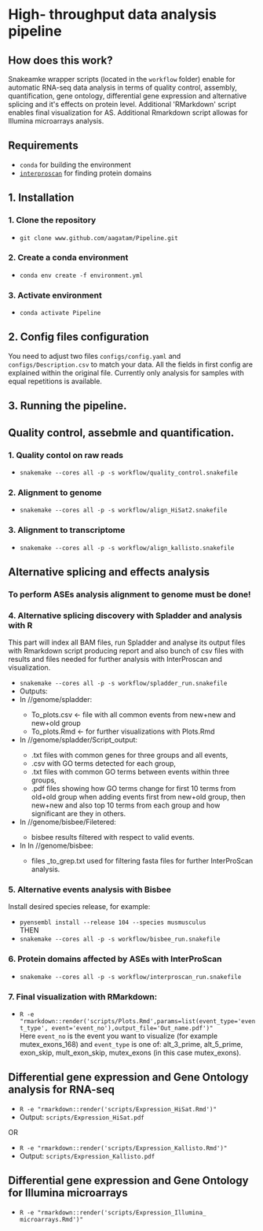 # High- throughput data analysis pipeline

## How does this work?
Snakeamke wrapper scripts (located in the `workflow` folder) enable for automatic RNA-seq data analysis in terms of quality control, assembly, quantification, gene ontology, differential gene expression and alternative splicing and it's effects on protein level. Additional 'RMarkdown' script enables final visualization for AS.
Additional Rmarkdown script allowas for Illumina microarrays analysis.

## Requirements
 - `conda` for building the environment
 - [`interproscan`](https://interproscan-docs.readthedocs.io/en/latest/UserDocs.html) for finding protein domains

## 1. Installation
### 1. Clone the repository
 - `git clone www.github.com/aagatam/Pipeline.git`
### 2. Create a conda environment
 - `conda env create -f environment.yml`
### 3. Activate environment
 - `conda activate Pipeline`

## 2. Config files configuration
 You need to adjust two files `configs/config.yaml` and `configs/Description.csv` to match your data. All the fields in first config are explained within the original file. Currently only analysis for samples with equal repetitions is available.

## 3. Running the pipeline.
## Quality control, assebmle and quantification.
### 1. Quality contol on raw reads
 - `snakemake --cores all -p -s workflow/quality_control.snakefile`
### 2. Alignment to genome
 - `snakemake --cores all -p -s workflow/align_HiSat2.snakefile`
### 3. Alignment to transcriptome
 - `snakemake --cores all -p -s workflow/align_kallisto.snakefile`

## Alternative splicing and effects analysis
### To perform ASEs analysis alignment to genome must be done!

### 4. Alternative splicing discovery with Spladder and analysis with R
This part will index all BAM files, run Spladder and analyse its output files with Rmarkdown script producing report and also bunch of csv files with results and files needed for further analysis with InterProscan and visualization.
 - `snakemake --cores all -p -s workflow/spladder_run.snakefile`
 - Outputs:
  - In <FINALOUTPUT>/<PROJECT>/genome/spladder:
    - To_plots.csv <- file with all common events from new+new and new+old group
    - To_plots.Rmd <- for further visualizations with Plots.Rmd
  - In <FINALOUTPUT>/<PROJECT>/genome/spladder/Script_output:
    - .txt files with common genes for three groups and all events,
    - .csv with GO terms detected for each group,
    - .txt files with common GO terms between events within three groups,
    - .pdf files showing how GO terms change for first 10 terms from old+old group when adding events first from new+old group, then new+new and also top 10 terms from each group and how significant are they in others.
  - In <FINALOUTPUT>/<PROJECT>/genome/bisbee/Filetered:
    - bisbee results filtered with respect to valid events.
  - In In <FINALOUTPUT>/<PROJECT>/genome/bisbee:
    - files  _to_grep.txt used for filtering fasta files for further InterProScan analysis.

### 5. Alternative events analysis with Bisbee
Install desired species release, for example:
 - `pyensembl install --release 104 --species musmusculus`\
 THEN
 - `snakemake --cores all -p -s workflow/bisbee_run.snakefile`
### 6. Protein domains affected by ASEs with InterProScan
 - `snakemake --cores all -p -s workflow/interproscan_run.snakefile`
### 7. Final visualization with RMarkdown:
 - `R -e "rmarkdown::render('scripts/Plots.Rmd',params=list(event_type='event_type', event='event_no'),output_file='Out_name.pdf')"` \
 Here `event_no` is the event you want to visualize (for example mutex_exons_168) and `event_type` is one of: alt_3_prime, alt_5_prime, exon_skip, mult_exon_skip, mutex_exons (in this case mutex_exons).

## Differential gene expression and Gene Ontology analysis for RNA-seq
 - `R -e "rmarkdown::render('scripts/Expression_HiSat.Rmd')"`
 - Output: `scripts/Expression_HiSat.pdf`

 OR

 - `R -e "rmarkdown::render('scripts/Expression_Kallisto.Rmd')"`
 - Output: `scripts/Expression_Kallisto.pdf`

## Differential gene expression and Gene Ontology for Illumina microarrays
 - `R -e "rmarkdown::render('scripts/Expression_Illumina_ microarrays.Rmd')"`
